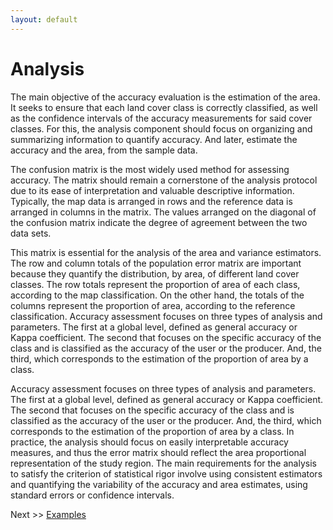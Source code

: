 ```yaml
---
layout: default
---
```


# Analysis

The main objective of the accuracy evaluation is the estimation of the area. It seeks to ensure that each land cover 
class is correctly classified, as well as the confidence intervals of the accuracy measurements for said cover classes. 
For this, the analysis component should focus on organizing and summarizing information to quantify accuracy. And later, 
estimate the accuracy and the area, from the sample data.

The confusion matrix is the most widely used method for assessing accuracy. The matrix should remain a cornerstone of 
the analysis protocol due to its ease of interpretation and valuable descriptive information. Typically, the map data 
is arranged in rows and the reference data is arranged in columns in the matrix. The values arranged on the diagonal of 
the confusion matrix indicate the degree of agreement between the two data sets.

This matrix is essential for the analysis of the area and variance estimators. The row and column totals of the 
population error matrix are important because they quantify the distribution, by area, of different land cover classes. 
The row totals represent the proportion of area of each class, according to the map classification. On the other hand, 
the totals of the columns represent the proportion of area, according to the reference classification. Accuracy 
assessment focuses on three types of analysis and parameters. The first at a global level, defined as general accuracy 
or Kappa coefficient. The second that focuses on the specific accuracy of the class and is classified as the accuracy 
of the user or the producer. And, the third, which corresponds to the estimation of the proportion of area by a class.

Accuracy assessment focuses on three types of analysis and parameters. The first at a global level, defined as general 
accuracy or Kappa coefficient. The second that focuses on the specific accuracy of the class and is classified as the 
accuracy of the user or the producer. And, the third, which corresponds to the estimation of the proportion of area by 
a class. In practice, the analysis should focus on easily interpretable accuracy measures, and thus the error matrix 
should reflect the area proportional representation of the study region. The main requirements for the analysis to 
satisfy the criterion of statistical rigor involve using consistent estimators and quantifying the variability of the 
accuracy and area estimates, using standard errors or confidence intervals.




Next >> [Examples](./examples)
